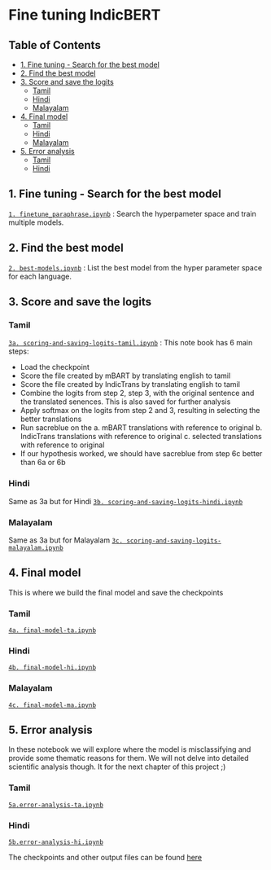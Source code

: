 # Fine tuning IndicBERT

## Table of Contents  
- [1. Fine tuning - Search for the best model](#Model-Exploration)  
- [2. Find the best model ](#Find-the-best-model)
- [3. Score and save the logits](#score)
    - [Tamil](#tamil)
    - [Hindi](#hindi) 
    - [Malayalam](#malayalam) 
- [4. Final model](#final)
    - [Tamil](#4tamil)
    - [Hindi](#4hindi) 
    - [Malayalam](#4malayalam)
- [5. Error analysis](#error)
    - [Tamil](#5tamil)
    - [Hindi](#5hindi) 
  

## 1. Fine tuning - Search for the best model <a name="Model-Exploration"></a>
[`1. finetune_paraphrase.ipynb`](1.%20finetune_paraphrase.ipynb) : Search the hyperpameter space and train multiple models.

## 2. Find the best model <a name="Find-the-best-model"></a>
[`2. best-models.ipynb`](2.%20best-models.ipynb) : List the best model from the hyper parameter space for each language.


## 3. Score and save the logits <a name="score"></a>
### Tamil <a name="tamil"></a>
[`3a. scoring-and-saving-logits-tamil.ipynb`](3a.%20scoring-and-saving-logits-tamil.ipynb) : 
This note book has 6 main steps:

* Load the checkpoint
* Score the file created by mBART by translating english to tamil
* Score the file created by IndicTrans by translating english to tamil
* Combine the logits from step 2, step 3, with the original sentence and the translated senences. This is also saved for further analysis
* Apply softmax on the logits from step 2 and 3, resulting in selecting the better translations
* Run sacreblue on the a. mBART translations with reference to original b. IndicTrans translations with reference to original c. selected translations with reference to original
* If our hypothesis worked, we should have sacreblue from step 6c better than 6a or 6b

### Hindi <a name="hindi"></a>
Same as 3a but for Hindi
[`3b. scoring-and-saving-logits-hindi.ipynb`](3b.%20scoring-and-saving-logits-hindi.ipynb) 

### Malayalam <a name="malayalam"></a>
Same as 3a but for Malayalam
[`3c. scoring-and-saving-logits-malayalam.ipynb`](3c.%20scoring-and-saving-logits-malayalam.ipynb) 

## 4. Final model <a name="final"></a> 
This is where we build the final model and save the checkpoints
### Tamil <a name="4tamil"></a>
[`4a. final-model-ta.ipynb`](4a.%20final-model-ta.ipynb)

### Hindi <a name="4hindi"></a>
[`4b. final-model-hi.ipynb`](4b.%20final-model-hi.ipynb)

### Malayalam <a name="4malayalam"></a>
[`4c. final-model-ma.ipynb`](4c.%20final-model-ma.ipynb)


## 5. Error analysis <a name="error"></a>
In these notebook we will explore where the model is misclassifying and provide some thematic reasons for them. We will not delve into detailed scientific analysis though. It for the next chapter of this project ;)

### Tamil <a name="5tamil"></a>
[`5a.error-analysis-ta.ipynb`](5a.error-analysis-ta.ipynb)

### Hindi <a name="5hindi"></a>
[`5b.error-analysis-hi.ipynb`](5b.error-analysis-hi.ipynb)




The checkpoints and other output files can be found [here](https://drive.google.com/drive/folders/1rm0M1_W_WtV51RiV6SiAoqBrAJxSrRYa)
